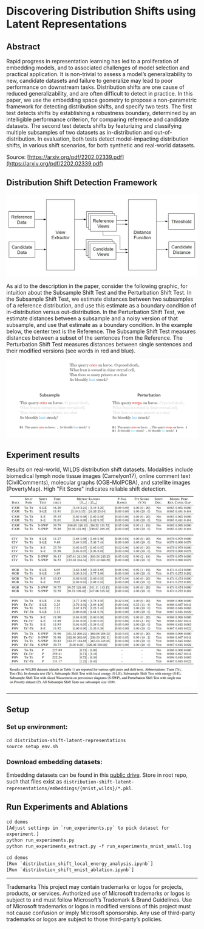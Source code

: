# Discovering Distribution Shifts using Latent Representations

## Abstract

Rapid progress in representation learning has led to a proliferation of embedding models, and to associated challenges of model selection and practical application. It is non-trivial to assess a model’s generalizability to new, candidate datasets and failure to generalize may lead to poor performance on downstream tasks. Distribution shifts are one cause of reduced generalizability, and are often difficult to detect in practice. In this paper, we use the embedding space geometry to propose a non-parametric framework for detecting distribution shifts, and specify two tests. The first test detects shifts by establishing a robustness boundary, determined by an intelligible performance criterion, for comparing reference and candidate datasets. The second test detects shifts by featurizing and classifying multiple subsamples of two datasets as in-distribution and out-of-distribution. In evaluation, both tests detect model-impacting distribution shifts, in various shift scenarios, for both synthetic and real-world datasets.

Source: [https://arxiv.org/pdf/2202.02339.pdf](https://arxiv.org/pdf/2202.02339.pdf)

## Distribution Shift Detection Framework
![](.repo/diagram.jpg)

As aid to the description in the paper, consider the following graphic, for intuition about the Subsample Shift Test and the Perturbation Shift Test. In the Subsample Shift Test, we estimate distances between two subsamples of a reference distribution, and use this estimate as a boundary condition of in-distribution versus out-distribution. In the Perturbation Shift Test, we estimate distances between a subsample and a noisy version of that subsample, and use that estimate as a boundary condition. In the example below, the center text is the Reference. The Subsample Shift Test measures distances between a subset of the sentences from the Reference. The Perturbation Shift Test measures distances between single sentences and their modified versions (see words in red and blue).

![](.repo/intuition.jpg)

## Experiment results
Results on real-world, WILDS distribution shift datasets. Modalities include biomedical lymph node tissue images (Camelyon17), online comment text (CivilComments), molecular graphs (OGB-MolPCBA), and satellite images (PovertyMap). High "Fit Score" indicates reliable shift detection.
![](.repo/table_wilds.jpg)

---

## Setup

### Set up environment:
```
cd distribution-shift-latent-representations
source setup_env.sh
```

### Download embedding datasets:
Embedding datasets can be found in this [public drive](https://drive.google.com/drive/folders/1PsUWh9suYZecvqv1jpcY9rzFzNYDFAHd).
Store in root repo, such that files exist as `distribution-shift-latent-representations/embeddings/{mnist,wilds}/*.pkl`.


## Run Experiments and Ablations

```
cd demos
[Adjust settings in `run_experiments.py` to pick dataset for experiment.]
python run_experiments.py
python run_experiments_extract.py -f run_experiments_mnist_small.log
```
```
cd demos
[Run `distribution_shift_local_energy_analysis.ipynb`]
[Run `distribution_shift_mnist_ablation.ipynb`]
```

---

Trademarks
This project may contain trademarks or logos for projects, products, or services. Authorized use of Microsoft trademarks or logos is subject to and must follow Microsoft’s Trademark & Brand Guidelines. Use of Microsoft trademarks or logos in modified versions of this project must not cause confusion or imply Microsoft sponsorship. Any use of third-party trademarks or logos are subject to those third-party’s policies.
